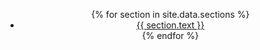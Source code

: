 <header class="header-area">
  <div class="container">
    <!-- Start: Top Logo Area -->
    <div class="col-md-4 left-side">
      <div class="logo"><a href="{{ site.baseurl }}/"><img src="{{ site.baseurl }}/assets/top-logo.png" alt=""></a></div>
    </div>
    <div class="mob-icon"><i class="fa fa-bars"></i></div>
  <!-- Start:Main Navigation -->
    <div class="col-md-8 right-side">
      <div class="menu-bar">
        <nav>
          <ul class="menu">
          <!--Loop through site sections-->
          {% for section in site.data.sections %}
            <li><a href='{{ site.baseurl }}/#{{ section.id }}'>{{ section.text }}</a></li>
          {% endfor %}
<!--            <li><a href="{{ site.baseurl }}/blog/">Blog</a></li> -->
          </ul>
        </nav>
      </div>
    </div>
  </div>
</header>
